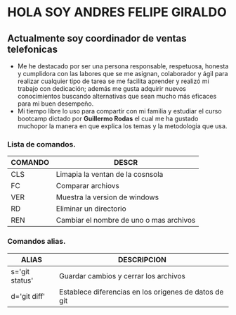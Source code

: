 # HOLA SOY ANDRES FELIPE GIRALDO
## Actualmente soy coordinador de ventas telefonicas 
* Me he destacado por ser una persona responsable, respetuosa, honesta y cumplidora con las labores que se me asignan, colaborador y ágil para realizar cualquier tipo de tarea se me facilita aprender y realizó mi trabajo con dedicación; además me gusta adquirir nuevos conocimientos buscando alternativas que sean mucho más eficaces para mi buen desempeño.
* Mi tiempo libre lo uso para compartir con mi familia y estudiar el curso bootcamp dictado por **Guillermo Rodas** el cual me ha gustado muchopor la manera en que explica los temas y la metodologia que usa.
### Lista de comandos.
|COMANDO | DESCR    |
|---------------|-------------------|
|CLS| Limapia la ventan de la cosnsola
|FC|Comparar archiovs|
|VER|Muestra la version de windows|
|RD|Eliminar un directorio|
|REN|Cambiar el nombre de uno o mas archivos|
### Comandos alias.
|ALIAS|DESCRIPCION   |
|-----------|--------|
|s='git status'| Guardar cambios y cerrar los archivos|
|d='git diff'| Establece diferencias en los origenes de datos de git|
